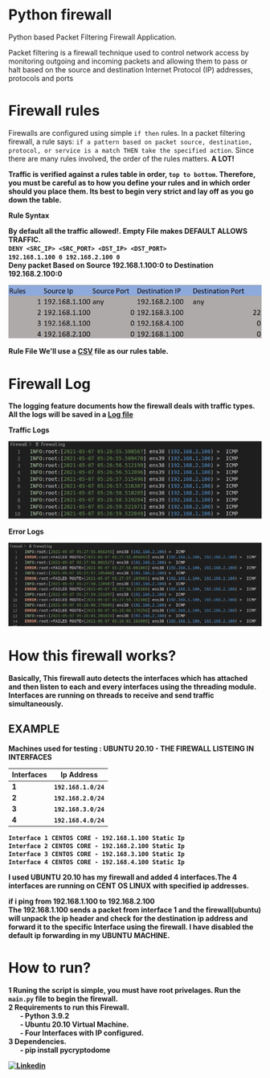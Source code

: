 # Python firewall
Python based Packet Filtering Firewall Application.

Packet filtering is a firewall technique used to control network access by monitoring outgoing and incoming packets and allowing them to pass or halt based on the source and destination Internet Protocol (IP) addresses, protocols and ports 

# Firewall rules

Firewalls are configured using simple `if then` rules. In a packet filtering firewall, a rule says: ``if a pattern based on packet source, destination, protocol, or service is a match THEN take the specified action``. Since there are many rules involved, the order of the rules matters. <b>A LOT!<b>

Traffic is verified against a rules table in order, ``top to bottom``. Therefore, you must be careful as to how you define your rules and in which order should you place them. Its best to begin very strict and lay off as you go down the table.

**Rule Syntax**

By default all the traffic allowed!. Empty File makes DEFAULT ALLOWS TRAFFIC.  </br>
``DENY <SRC_IP> <SRC_PORT> <DST_IP> <DST_PORT>`` </br>
``192.168.1.100 0 192.168.2.100 0`` </br>
Deny packet Based on Source 192.168.1.100:0 to Destination 192.168.2.100:0 </br>

![Example rule table](./screenshots/examplerules.jpg)

**Rule File**
We'll use a [CSV](./Rules.csv) file as our rules table.

# Firewall Log

The logging feature documents how the firewall deals with traffic types.
All the logs will be saved in a [Log file](firewall.log)

**Traffic Logs**

![Traffic Logs](./screenshots/log1.jpg)

**Error Logs**

![Error Logs](./screenshots/log2.jpg)

# How this firewall works?

Basically, This firewall auto detects the interfaces which has attached and then listen to each and every interfaces using the threading module. Interfaces are running on threads to receive and send traffic simultaneously. 

## EXAMPLE
Machines used for testing :
    UBUNTU 20.10 - THE FIREWALL LISTEING IN INTERFACES 

| Interfaces    | Ip Address                                                         |
| :------------ |:-----------------------------------------------------------------: | 
| 1             | `192.168.1.0/24`                                                   |
| 2             | `192.168.2.0/24`                                                   |
| 3             | `192.168.3.0/24`                                                   |
| 4             | `192.168.4.0/24`                                                   |

    Interface 1 CENTOS CORE - 192.168.1.100 Static Ip
    Interface 2 CENTOS CORE - 192.168.2.100 Static Ip
    Interface 3 CENTOS CORE - 192.168.3.100 Static Ip
    Interface 4 CENTOS CORE - 192.168.4.100 Static Ip
I used **UBUNTU 20.10** has my firewall and added 4 interfaces.The 4 interfaces are running on CENT OS LINUX with specified ip addresses. </br> 

if i ping from 192.168.1.100 to 192.168.2.100 </br>
The 192.168.1.100 sends a packet from interface 1 and the firewall(ubuntu) will unpack the ip header and check for the destination ip address and forward it to the specific Interface using the firewall. I have disabled the default ip forwarding in my **UBUNTU MACHINE**. 


# How to run?
1 Runing the script is simple, you must have root privelages. Run the `main.py` file to begin the firewall. </br>
2 Requirements to run this Firewall. </br>
&nbsp;&nbsp;&nbsp;&nbsp;&nbsp;&nbsp; - Python 3.9.2      </br>
&nbsp;&nbsp;&nbsp;&nbsp;&nbsp;&nbsp; - Ubuntu 20.10 Virtual Machine.     </br>
&nbsp;&nbsp;&nbsp;&nbsp;&nbsp;&nbsp; - Four Interfaces with IP configured.        </br>
3 Dependencies.      </br>
&nbsp;&nbsp;&nbsp;&nbsp;&nbsp;&nbsp; - pip install pycryptodome      </br>

[![Linkedin](https://img.shields.io/badge/LinkedIn-0077B5?style=for-the-badge&logo=linkedin&logoColor=white)](https://www.linkedin.com/in/jadhusan24/) 
